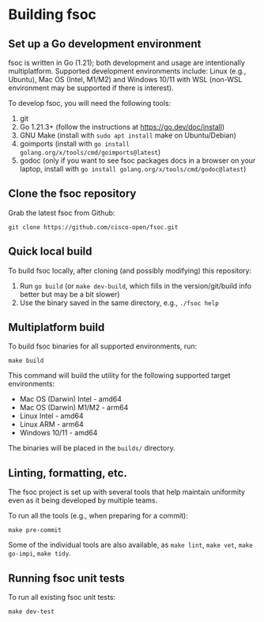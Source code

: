 # Building fsoc

## Set up a Go development environment

fsoc is written in Go (1.21); both development and usage are intentionally multiplatform. Supported development environments include: Linux (e.g., Ubuntu), Mac OS (Intel, M1/M2) and Windows 10/11 with WSL (non-WSL environment may be supported if there is interest).

To develop fsoc, you will need the following tools:

1. git
1. Go 1.21.3+ (follow the instructions at https://go.dev/doc/install)
1. GNU Make (install with `sudo apt install` make on Ubuntu/Debian)
1. goimports (install with `go install golang.org/x/tools/cmd/goimports@latest`)
1. godoc (only if you want to see fsoc packages docs in a browser on your laptop, install with `go install golang.org/x/tools/cmd/godoc@latest`)

## Clone the fsoc repository

Grab the latest fsoc from Github:

```
git clone https://github.com/cisco-open/fsoc.git
```

## Quick local build

To build fsoc locally, after cloning (and possibly modifying) this repository:

1. Run `go build` (or `make dev-build`, which fills in the version/git/build info better but may be a bit slower)
1. Use the binary saved in the same directory, e.g., `./fsoc help`

## Multiplatform build

To build fsoc binaries for all supported environments, run:

```
make build
```

This command will build the utility for the following supported target environments:

* Mac OS (Darwin) Intel - amd64
* Mac OS (Darwin) M1/M2 - arm64
* Linux Intel - amd64
* Linux ARM - arm64
* Windows 10/11 - amd64

The binaries will be placed in the `builds/` directory.

## Linting, formatting, etc.

The fsoc project is set up with several tools that help maintain uniformity even as it being developed by multiple teams.

To run all the tools (e.g., when preparing for a commit):

```
make pre-commit
```

Some of the individual tools are also available, as `make lint`, `make vet`, `make go-impi`, `make tidy`.

## Running fsoc unit tests

To run all existing fsoc unit tests:

```
make dev-test
```
